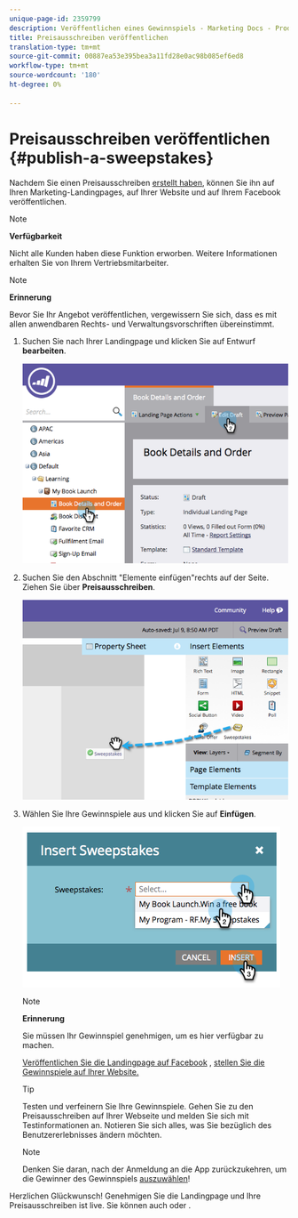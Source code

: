 ```yaml
---
unique-page-id: 2359799
description: Veröffentlichen eines Gewinnspiels - Marketing Docs - Produktdokumentation
title: Preisausschreiben veröffentlichen
translation-type: tm+mt
source-git-commit: 00887ea53e395bea3a11fd28e0ac98b085ef6ed8
workflow-type: tm+mt
source-wordcount: '180'
ht-degree: 0%

---
```



# Preisausschreiben veröffentlichen {#publish-a-sweepstakes}

Nachdem Sie einen Preisausschreiben [erstellt haben](create-sweepstakes.md), können Sie ihn auf Ihren Marketing-Landingpages, auf Ihrer Website und auf Ihrem Facebook veröffentlichen.

>[!NOTE]
>
>**Verfügbarkeit**
>
>Nicht alle Kunden haben diese Funktion erworben. Weitere Informationen erhalten Sie von Ihrem Vertriebsmitarbeiter.

>[!NOTE]
>
>**Erinnerung**
>
>Bevor Sie Ihr Angebot veröffentlichen, vergewissern Sie sich, dass es mit allen anwendbaren Rechts- und Verwaltungsvorschriften übereinstimmt.

1. Suchen Sie nach Ihrer Landingpage und klicken Sie auf Entwurf **bearbeiten**.

   ![](assets/image2014-9-25-17-3a41-3a27.png)

1. Suchen Sie den Abschnitt &quot;Elemente einfügen&quot;rechts auf der Seite. Ziehen Sie über **Preisausschreiben**.

   ![](assets/image2014-9-25-17-3a41-3a31.png)

1. Wählen Sie Ihre Gewinnspiele aus und klicken Sie auf **Einfügen**.

   ![](assets/image2014-9-25-17-3a41-3a35.png)

   >[!NOTE]
   >
   >**Erinnerung**
   >
   >
   >Sie müssen Ihr Gewinnspiel genehmigen, um es hier verfügbar zu machen.

   [Veröffentlichen Sie die Landingpage auf Facebook](../../../../product-docs/demand-generation/facebook/publish-landing-pages-to-facebook.md) , [stellen Sie die Gewinnspiele auf Ihrer Website.](../../../../product-docs/demand-generation/social/social-functions/deploy-social-on-your-website.md)

   >[!TIP]
   >
   >Testen und verfeinern Sie Ihre Gewinnspiele. Gehen Sie zu den Preisausschreiben auf Ihrer Webseite und melden Sie sich mit Testinformationen an. Notieren Sie sich alles, was Sie bezüglich des Benutzererlebnisses ändern möchten.

   >[!NOTE]
   >
   >Denken Sie daran, nach der Anmeldung an die App zurückzukehren, um die Gewinner des Gewinnspiels [auszuwählen](select-sweepstakes-winners.md)!

Herzlichen Glückwunsch! Genehmigen Sie die Landingpage und Ihre Preisausschreiben ist live. Sie können auch oder .